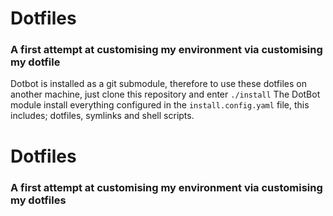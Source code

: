 # Dotfiles

### A first attempt at customising my environment via customising my dotfile

Dotbot is installed as a git submodule, therefore to use these dotfiles on another machine, just clone this repository and enter `./install` 
The DotBot module install everything configured in the `install.config.yaml` file, this includes; dotfiles, symlinks and shell scripts.
# Dotfiles

### A first attempt at customising my environment via customising my dotfiles

